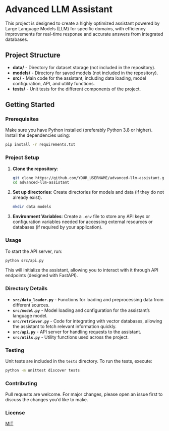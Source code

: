 # Advanced LLM Assistant

This project is designed to create a highly optimized assistant powered by Large Language Models (LLM) for specific domains, with efficiency improvements for real-time response and accurate answers from integrated databases.

## Project Structure

- **data/** - Directory for dataset storage (not included in the repository).
- **models/** - Directory for saved models (not included in the repository).
- **src/** - Main code for the assistant, including data loading, model configuration, API, and utility functions.
- **tests/** - Unit tests for the different components of the project.

## Getting Started

### Prerequisites

Make sure you have Python installed (preferably Python 3.8 or higher). Install the dependencies using:

```bash
pip install -r requirements.txt
```

### Project Setup

1. **Clone the repository**:
   ```bash
   git clone https://github.com/YOUR_USERNAME/advanced-llm-assistant.git
   cd advanced-llm-assistant
   ```

2. **Set up directories**:
   Create directories for models and data (if they do not already exist).
   ```bash
   mkdir data models
   ```

3. **Environment Variables**:
   Create a `.env` file to store any API keys or configuration variables needed for accessing external resources or databases (if required by your application).

### Usage

To start the API server, run:

```bash
python src/api.py
```

This will initialize the assistant, allowing you to interact with it through API endpoints (designed with FastAPI).

### Directory Details

- **`src/data_loader.py`** - Functions for loading and preprocessing data from different sources.
- **`src/model.py`** - Model loading and configuration for the assistant’s language model.
- **`src/retriever.py`** - Code for integrating with vector databases, allowing the assistant to fetch relevant information quickly.
- **`src/api.py`** - API server for handling requests to the assistant.
- **`src/utils.py`** - Utility functions used across the project.

### Testing

Unit tests are included in the `tests` directory. To run the tests, execute:

```bash
python -m unittest discover tests
```

### Contributing

Pull requests are welcome. For major changes, please open an issue first to discuss the changes you’d like to make. 

### License

[MIT](LICENSE)
